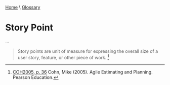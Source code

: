 [Home](../../index.html) \ [Glossary](glossary.html)

# Story Point

...  


> Story points are unit of measure for expressing the overall size of a user story, feature, or other piece of work. [^1]  


[^1]: [COH2005, p. 36](../references/books/Agile-Estimating-and-Planning.html) Cohn, Mike (2005). Agile Estimating and Planning. Pearson Education.  